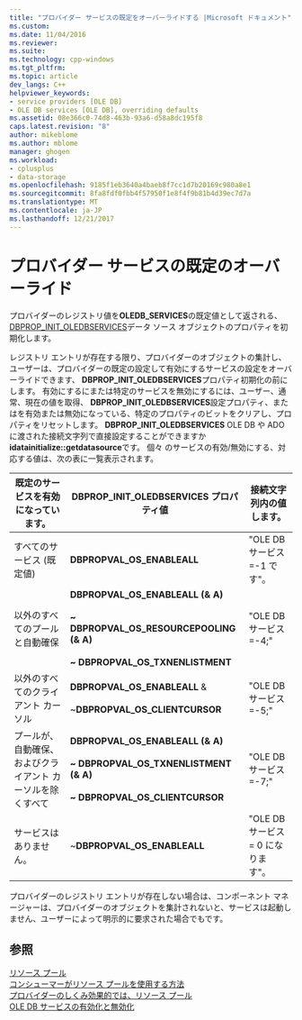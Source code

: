 ```yaml
---
title: "プロバイダー サービスの既定をオーバーライドする |Microsoft ドキュメント"
ms.custom: 
ms.date: 11/04/2016
ms.reviewer: 
ms.suite: 
ms.technology: cpp-windows
ms.tgt_pltfrm: 
ms.topic: article
dev_langs: C++
helpviewer_keywords:
- service providers [OLE DB]
- OLE DB services [OLE DB], overriding defaults
ms.assetid: 08e366c0-74d8-463b-93a6-d58a8dc195f8
caps.latest.revision: "8"
author: mikeblome
ms.author: mblome
manager: ghogen
ms.workload:
- cplusplus
- data-storage
ms.openlocfilehash: 9185f1eb3640a4baeb8f7cc1d7b20169c980a8e1
ms.sourcegitcommit: 8fa8fdf0fbb4f57950f1e8f4f9b81b4d39ec7d7a
ms.translationtype: MT
ms.contentlocale: ja-JP
ms.lasthandoff: 12/21/2017
---
```

# <a name="overriding-provider-service-defaults"></a>プロバイダー サービスの既定のオーバーライド
プロバイダーのレジストリ値を**OLEDB_SERVICES**の既定値として返される、 [DBPROP_INIT_OLEDBSERVICES](https://msdn.microsoft.com/en-us/library/ms716898.aspx)データ ソース オブジェクトのプロパティを初期化します。  
  
 レジストリ エントリが存在する限り、プロバイダーのオブジェクトの集計し、ユーザーは、プロバイダーの既定の設定して有効にするサービスの設定をオーバーライドできます、 **DBPROP_INIT_OLEDBSERVICES**プロパティ初期化の前にします。 有効にするにまたは特定のサービスを無効にするには、ユーザー、通常、現在の値を取得、 **DBPROP_INIT_OLEDBSERVICES**設定プロパティ、またはを有効または無効になっている、特定のプロパティのビットをクリアし、プロパティをリセットします。 **DBPROP_INIT_OLEDBSERVICES** OLE DB や ADO に渡された接続文字列で直接設定することができますか**idatainitialize::getdatasource**です。 個々 のサービスの有効/無効にする、対応する値は、次の表に一覧表示されます。  
  
|既定のサービスを有効になっています。|DBPROP_INIT_OLEDBSERVICES プロパティ値|接続文字列内の値します。|  
|------------------------------|------------------------------------------------|--------------------------------|  
|すべてのサービス (既定値)|**DBPROPVAL_OS_ENABLEALL**|"OLE DB サービス =-1 です"。|  
|以外のすべてのプールと自動確保|**DBPROPVAL_OS_ENABLEALL (& A)**<br /><br /> **~ DBPROPVAL_OS_RESOURCEPOOLING (& A)**<br /><br /> **~ DBPROPVAL_OS_TXNENLISTMENT**|"OLE DB サービス =-4;"|  
|以外のすべてのクライアント カーソル|**DBPROPVAL_OS_ENABLEALL** &<br /><br /> ~**DBPROPVAL_OS_CLIENTCURSOR**|"OLE DB サービス =-5;"|  
|プールが、自動確保、およびクライアント カーソルを除くすべて|**DBPROPVAL_OS_ENABLEALL (& A)**<br /><br /> **~ DBPROPVAL_OS_TXNENLISTMENT (& A)**<br /><br /> **~ DBPROPVAL_OS_CLIENTCURSOR**|"OLE DB サービス =-7;"|  
|サービスはありません。|~**DBPROPVAL_OS_ENABLEALL**|"OLE DB サービス = 0 になります"。|  
  
 プロバイダーのレジストリ エントリが存在しない場合は、コンポーネント マネージャーは、プロバイダーのオブジェクトを集計されないと、サービスは起動しません、ユーザーによって明示的に要求された場合でもです。  
  
## <a name="see-also"></a>参照  
 [リソース プール](https://msdn.microsoft.com/en-us/library/ms713655.aspx)   
 [コンシューマーがリソース プールを使用する方法](https://msdn.microsoft.com/en-us/library/ms715907.aspx)   
 [プロバイダーのしくみ効果的では、リソース プール](https://msdn.microsoft.com/en-us/library/ms714906.aspx)   
 [OLE DB サービスの有効化と無効化](../../data/oledb/enabling-and-disabling-ole-db-services.md)